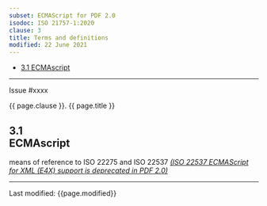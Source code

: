 ```yaml
---
subset: ECMAScript for PDF 2.0
isodoc: ISO 21757-1:2020
clause: 3
title: Terms and definitions
modified: 22 June 2021
---
```


<ul>
   <li><a href="clause03#H3.1">3.1 ECMAscript</a>
   </li>
</ul>
<hr>

<link rel="stylesheet" href="../assets/iso-style.css">
<div class="isostyle">
<div class="fixedpopup" id="issuelink">
	Issue #xxxx
</div>


<p class="fake-h1">{{ page.clause }}. {{ page.title }}</p>

<h2 id="H3.1">3.1<br/>ECMAscript</h2>

<p>
means of reference to ISO 22275 and ISO 22537 <ins onMouseEnter="mouseEnter(this)" data-issue="70"><i>(ISO 22537 ECMAScript for XML (E4X) support is deprecated in PDF 2.0)</i></ins>
</p>

</div>


<hr>
<p class="footnote">Last modified: {{page.modified}}</p>
